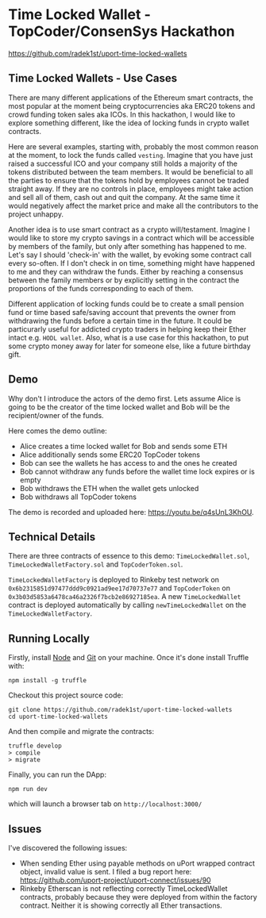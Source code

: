 # Time Locked Wallet - TopCoder/ConsenSys Hackathon

https://github.com/radek1st/uport-time-locked-wallets

## Time Locked Wallets - Use Cases

There are many different applications of the Ethereum smart contracts, 
the most popular at the moment being cryptocurrencies aka ERC20 tokens and crowd funding token sales aka ICOs.
In this hackathon, I would like to explore something different, like the idea of locking funds in crypto wallet contracts. 

Here are several examples, starting with, probably the most common reason at the moment, to lock the funds called `vesting`. 
Imagine that you have just
raised a successful ICO and your company still holds a majority of the tokens distributed between the team members.
It would be beneficial to all the parties to ensure that the tokens hold by employees cannot be traded straight away.
If they are no controls in place, employees might take action and sell all of them, cash out and quit the company.
At the same time it would negatively affect the market price and make all the contributors to the project unhappy.
  
Another idea is to use smart contract as a crypto will/testament. 
Imagine I would like to store my crypto savings in a contract
which will be accessible by members of the family, but only after something has happened to me. Let's say I should
'check-in' with the wallet, by evoking some contract call every so-often. If I don't check in on time, something might have
happened to me and they can withdraw the funds. Either by reaching a consensus between the family members 
or by explicitly setting in the contract the proportions of the funds corresponding to each of them.  

Different application of locking funds could be to create a small pension fund or time based safe/saving account that prevents the owner
from withdrawing the funds before a certain time in the future. It could be particurarly useful for addicted crypto traders 
in helping keep their Ether intact e.g. `HODL wallet`. Also, what is a use case for this hackathon, 
to put some crypto money away for later for someone else, like a future birthday gift.

## Demo

Why don't I introduce the actors of the demo first. Lets assume Alice is going to be the creator of the time locked wallet and
Bob will be the recipient/owner of the funds.

Here comes the demo outline:

* Alice creates a time locked wallet for Bob and sends some ETH
* Alice additionally sends some ERC20 TopCoder tokens
* Bob can see the wallets he has access to and the ones he created
* Bob cannot withdraw any funds before the wallet time lock expires or is empty
* Bob withdraws the ETH when the wallet gets unlocked
* Bob withdraws all TopCoder tokens 

The demo is recorded and uploaded here: https://youtu.be/q4sUnL3KhOU.

## Technical Details

There are three contracts of essence to this demo:
`TimeLockedWallet.sol`, `TimeLockedWalletFactory.sol` and `TopCoderToken.sol`.

`TimeLockedWalletFactory` is deployed to Rinkeby test network on `0x6b2315851d97477ddd9c0921ad9ee17d70737e77` and
`TopCoderToken` on `0x3b03d5853a6478ca46a2326f7bcb2e86927185ea`. A new `TimeLockedWallet` contract is deployed automatically by
calling `newTimeLockedWallet` on the `TimeLockedWalletFactory`.

## Running Locally

Firstly, install [Node](https://nodejs.org/en/) and [Git](https://git-scm.com/) on your machine.
Once it's done install Truffle with:
```
npm install -g truffle
```

Checkout this project source code:
```
git clone https://github.com/radek1st/uport-time-locked-wallets
cd uport-time-locked-wallets
```

And then compile and migrate the contracts: 
```
truffle develop
> compile
> migrate
```

Finally, you can run the DApp:
```
npm run dev
```
which will launch a browser tab on `http://localhost:3000/`

## Issues

I've discovered the following issues:

* When sending Ether using payable methods on uPort wrapped contract object, invalid value is sent. I filed a bug report here: https://github.com/uport-project/uport-connect/issues/90
* Rinkeby Etherscan is not reflecting correctly TimeLockedWallet contracts, probably because they were deployed from within the factory contract. Neither it is showing correctly all Ether transactions.
